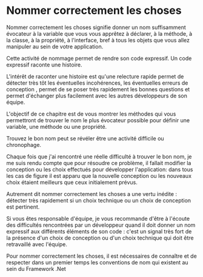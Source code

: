 # Nommer correctement les choses

  Nommer correctement les choses signifie donner un nom suffisamment évocateur à la variable que vous vous apprêtez à déclarer, à la méthode, à la classe, à la propriété, à l'interface, bref à tous les objets que vous allez manipuler au sein de votre application.
  
  Cette activité de nommage permet de rendre son code expressif. Un code expressif raconte une histoire. 
  
  L'intérêt de raconter une histoire est qu'une relecture rapide permet de détecter très tôt les éventuelles incohérences, les éventuelles erreurs de conception , permet de se poser très rapidement les bonnes questions et permet d'échanger plus facilement avec les autres développeurs de son équipe.
    
  L'objectif de ce chapitre est de vous montrer les méthodes qui vous permettront de trouver le nom le plus évocateur possible pour définir une variable, une méthode ou une propriété.
  
  Trouvez le bon nom peut se révéler être une activité difficile ou chronophage. 
  
  Chaque fois que j'ai rencontré une réelle difficulté à trouver le bon nom, je me suis rendu compte que pour résoudre ce problème, il fallait modifier la conception ou les choix effectués pour développer l'application: dans tous les cas de figure il est apparu que la nouvelle conception ou les nouveaux choix étaient meilleurs que ceux initialement prévus.
  
  Autrement dit nommer correctement les choses a une vertu inédite : détecter très rapidement si un choix technique ou un choix de conception est pertinent.
  
  Si vous êtes responsable d'équipe, je vous recommande d'être à l'écoute des difficultés rencontrées par un développeur quand il doit donner un nom expressif aux différents éléments de son code : c'est un signal très fort de la présence d'un choix de conception ou d'un choix technique qui doit être retravaillé avec l'équipe.
  
  Pour nommer correctement les choses, il est nécessaires de connaître et de respecter dans un premier temps les conventions de nom qui existent au sein du Framework .Net